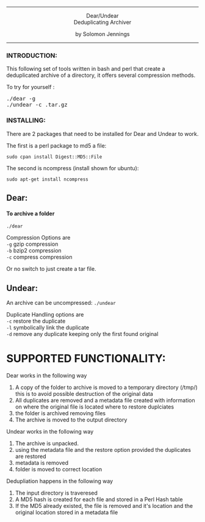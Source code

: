 ---------------------------------------------------------------------
 <p align="center">
                                Dear/Undear<br>
                          	 Deduplicating Archiver
     </p>            <p align="center">             
                             by Solomon Jennings
</p>

---------------------------------------------------------------------

### INTRODUCTION:

This following set of tools written in bash and perl that create a deduplicated archive of a directory, it offers several compression methods.

To try for yourself :

<pre>
./dear -g <archive-name> <directory>
./undear -c <archive-name>.tar.gz
</pre>

### INSTALLING:
There are 2 packages that need to be installed for Dear and Undear to work.

The first is a perl package to md5 a file:

<code>sudo cpan install  Digest::MD5::File</code>

The second is ncompress (install shown for ubuntu):

<code>sudo apt-get install ncompress</code>


## Dear:

#### To archive a folder

<code>./dear <compression method> <archive name> <directory></code>

Compression Options are<br>
<code>-g</code> gzip compression<br>
<code>-b</code> bzip2 compression<br>
<code>-c</code> compress compression<br>

Or no switch to just create a tar file.

## Undear:

An archive can be uncompressed:
<code>./undear <duplicate method> <archive name></code>

Duplicate Handling options are<br>
<code>-c</code> restore the duplicate<br>
<code>-l</code> symbolically link the duplicate<br>
<code>-d</code> remove any duplicate keeping only the first found original<br>

# SUPPORTED FUNCTIONALITY:
Dear works in the following way
1. A copy of the folder to archive is moved to a temporary directory (/tmp/) this is to avoid possible destruction of the original data
2. All duplicates are removed and a metadata file created with information on where the original file is located where to restore duplciates
3. the folder is archived removing files
4. The archive is moved to the output directory

Undear works in the following way
1. The archive is unpacked.
2. using the metadata file and the restore option provided the duplicates are restored
3. metadata is removed
4. folder is moved to correct location

Dedupliation happens in the following way
1. The input directory is traveresed 
2. A MD5 hash is created for each file and stored in a Perl Hash table
3. If the MD5 already existed, the file is removed and it's location and the original location stored in a metadata file 
